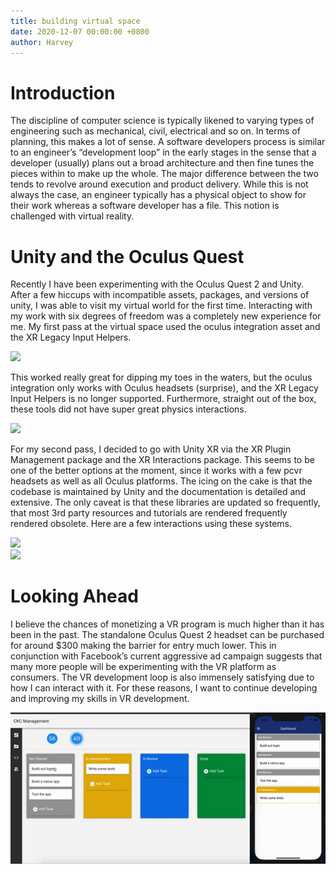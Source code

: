 ```yaml
---
title: building virtual space
date: 2020-12-07 00:00:00 +0800
author: Harvey
---
```


# Introduction
The discipline of computer science is typically likened to varying types of engineering such as mechanical, civil, electrical and so on. In terms of planning, this makes a lot of sense. A software developers process is similar to an engineer’s “development loop” in the early stages in the sense that a developer (usually) plans out a broad architecture and then fine tunes the pieces within to make up the whole. The major difference between the two tends to revolve around execution and product delivery. While this is not always the case, an engineer typically has a physical object to show for their work whereas a software developer has a file. This notion is challenged with virtual reality.

# Unity and the Oculus Quest 
Recently I have been experimenting with the Oculus Quest 2 and Unity. After a few hiccups with incompatible assets, packages, and versions of unity, I was able to visit my virtual world for the first time. Interacting with my work with six degrees of freedom was a completely new experience for me. My first pass at the virtual space used the oculus integration asset and the XR Legacy Input Helpers.
<div>
    <img src="/assets/blog/2020-12-07/ball_play.gif">
</div>

This worked really great for dipping my toes in the waters, but the oculus integration only works with Oculus headsets (surprise), and the XR Legacy Input Helpers is no longer supported. Furthermore, straight out of the box, these tools did not have super great physics interactions.
<div>
    <img src="/assets/blog/2020-12-07/hit_ball_bad.gif">
</div>

For my second pass, I decided to go with Unity XR via the XR Plugin Management package and the XR Interactions package. This seems to be one of the better options at the moment, since it works with a few pcvr headsets as well as all Oculus platforms. The icing on the cake is that the codebase is maintained by Unity and the documentation is detailed and extensive. The only caveat is that these libraries are updated so frequently, that most 3rd party resources and tutorials are rendered frequently rendered obsolete. Here are a few interactions using these systems.


<div>
    <img src="/assets/blog/2020-12-07/pick_up_ball.gif.gif">
</div>

<div>
    <img src="/assets/blog/2020-12-07/hit_ball.gif">
</div>

# Looking Ahead

I believe the chances of monetizing a VR program is much higher than it has been in the past. The standalone Oculus Quest 2 headset can be purchased for around $300 making the barrier for entry much lower. This in conjunction with Facebook’s current aggressive ad campaign suggests that many more people will be experimenting with the VR platform as consumers. The VR development loop is also immensely satisfying due to how I can interact with it. For these reasons, I want to continue developing and improving my skills in VR development.
	
<div>
    <img src="/assets/blog/2020-11-22/websocket-example.gif">
</div>